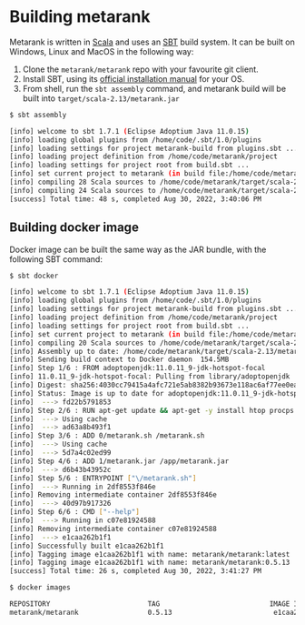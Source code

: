# Building metarank

Metarank is written in [Scala](https://www.scala-lang.org) and uses an [SBT](https://www.scala-sbt.org) build system.
It can be built on Windows, Linux and MacOS in the following way:
1. Clone the `metarank/metarank` repo with your favourite git client.
2. Install SBT, using its [official installation manual](https://www.scala-sbt.org/download.html) for your OS.
3. From shell, run the `sbt assembly` command, and metarank build will be built into `target/scala-2.13/metarank.jar`

```bash
$ sbt assembly

[info] welcome to sbt 1.7.1 (Eclipse Adoptium Java 11.0.15)
[info] loading global plugins from /home/code/.sbt/1.0/plugins
[info] loading settings for project metarank-build from plugins.sbt ...
[info] loading project definition from /home/code/metarank/project
[info] loading settings for project root from build.sbt ...
[info] set current project to metarank (in build file:/home/code/metarank/)
[info] compiling 28 Scala sources to /home/code/metarank/target/scala-2.13/classes ...
[info] compiling 24 Scala sources to /home/code/metarank/target/scala-2.13/classes ...
[success] Total time: 48 s, completed Aug 30, 2022, 3:40:06 PM

```

## Building docker image

Docker image can be built the same way as the JAR bundle, with the following SBT command:
```bash
$ sbt docker

[info] welcome to sbt 1.7.1 (Eclipse Adoptium Java 11.0.15)
[info] loading global plugins from /home/code/.sbt/1.0/plugins
[info] loading settings for project metarank-build from plugins.sbt ...
[info] loading project definition from /home/code/metarank/project
[info] loading settings for project root from build.sbt ...
[info] set current project to metarank (in build file:/home/code/metarank/)
[info] compiling 20 Scala sources to /home/code/metarank/target/scala-2.13/classes ...
[info] Assembly up to date: /home/code/metarank/target/scala-2.13/metarank.jar
[info] Sending build context to Docker daemon  154.5MB
[info] Step 1/6 : FROM adoptopenjdk:11.0.11_9-jdk-hotspot-focal
[info] 11.0.11_9-jdk-hotspot-focal: Pulling from library/adoptopenjdk
[info] Digest: sha256:4030cc79415a4afc721e5ab8382b93673e118ac6af77ee0eaa02d0a666b88758
[info] Status: Image is up to date for adoptopenjdk:11.0.11_9-jdk-hotspot-focal
[info]  ---> fd22b5791853
[info] Step 2/6 : RUN apt-get update && apt-get -y install htop procps curl inetutils-ping libgomp1
[info]  ---> Using cache
[info]  ---> ad63a8b493f1
[info] Step 3/6 : ADD 0/metarank.sh /metarank.sh
[info]  ---> Using cache
[info]  ---> 5d7a4c02ed99
[info] Step 4/6 : ADD 1/metarank.jar /app/metarank.jar
[info]  ---> d6b43b43952c
[info] Step 5/6 : ENTRYPOINT ["\/metarank.sh"]
[info]  ---> Running in 2df8553f846e
[info] Removing intermediate container 2df8553f846e
[info]  ---> 40d97b917326
[info] Step 6/6 : CMD ["--help"]
[info]  ---> Running in c07e81924588
[info] Removing intermediate container c07e81924588
[info]  ---> e1caa262b1f1
[info] Successfully built e1caa262b1f1
[info] Tagging image e1caa262b1f1 with name: metarank/metarank:latest
[info] Tagging image e1caa262b1f1 with name: metarank/metarank:0.5.13
[success] Total time: 26 s, completed Aug 30, 2022, 3:41:27 PM

$ docker images

REPOSITORY                        TAG                           IMAGE ID       CREATED          SIZE
metarank/metarank                 0.5.13                         e1caa262b1f1   45 seconds ago   632MB

```